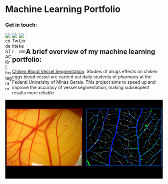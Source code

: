 # Machine Learning Portfolio

### Get in touch:
.
[<img align="left" alt="codeSTACKr | Instagram" width="22px" src="https://cdn.jsdelivr.net/npm/simple-icons@v3/icons/instagram.svg" />][instagram]
[<img align="left" alt="Twitter" width="22px" src="https://cdn.jsdelivr.net/npm/simple-icons@v3/icons/twitter.svg" />][twitter]
[<img align="left" alt="LinkedIn" width="22px" src="https://cdn.jsdelivr.net/npm/simple-icons@v3/icons/linkedin.svg" />][linkedin]

## A brief overview of my machine learning portfolio:

[Chiken Blood Vessel Segmentation](https://github.com/RGivisiez/Blood-Vessel-Segmentation): Studies of drugs effects on chiken eggs blood vessel are carried out daily students of pharmacy at the Federal University of Minas Gerais. This project aims to speed up and improve the accuracy of vessel segmentation, making subsequent results more reliable.

![Chicken Egg Blood Vessel Segmentation](https://github.com/RGivisiez/Blood-Vessel-Segmentation/blob/main/images/vessel-egg.png)



[mysite]: https://rgivisiez.github.io/
[twitter]: https://twitter.com/ronaldogivisiez/
[instagram]: https://instagram.com/ronaldo_givisiez/
[linkedin]: https://linkedin.com/in/ronaldo-givisiez/
